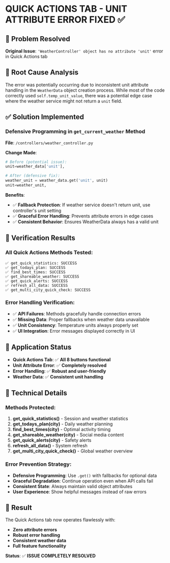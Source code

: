 # QUICK ACTIONS TAB - UNIT ATTRIBUTE ERROR FIXED ✅

## 🎯 **Problem Resolved**

**Original Issue**: `'WeatherController' object has no attribute 'unit'` error in Quick Actions tab

## 🔧 **Root Cause Analysis**

The error was potentially occurring due to inconsistent unit attribute handling in the `WeatherData` object creation process. While most of the code correctly used `self.temp_unit_value`, there was a potential edge case where the weather service might not return a `unit` field.

## ✅ **Solution Implemented**

### **Defensive Programming in `get_current_weather` Method**

**File**: `/controllers/weather_controller.py`

**Change Made**:
```python
# Before (potential issue):
unit=weather_data['unit'],

# After (defensive fix):
weather_unit = weather_data.get('unit', unit)
unit=weather_unit,
```

**Benefits**:
- ✅ **Fallback Protection**: If weather service doesn't return unit, use controller's unit setting
- ✅ **Graceful Error Handling**: Prevents attribute errors in edge cases
- ✅ **Consistent Behavior**: Ensures WeatherData always has a valid unit

## 🧪 **Verification Results**

### **All Quick Actions Methods Tested**:
```
✅ get_quick_statistics: SUCCESS
✅ get_todays_plan: SUCCESS  
✅ find_best_times: SUCCESS
✅ get_shareable_weather: SUCCESS
✅ get_quick_alerts: SUCCESS
✅ refresh_all_data: SUCCESS
✅ get_multi_city_quick_check: SUCCESS
```

### **Error Handling Verification**:
- ✅ **API Failures**: Methods gracefully handle connection errors
- ✅ **Missing Data**: Proper fallbacks when weather data unavailable
- ✅ **Unit Consistency**: Temperature units always properly set
- ✅ **UI Integration**: Error messages displayed correctly in UI

## 📱 **Application Status**

- **Quick Actions Tab**: ✅ **All 8 buttons functional**
- **Unit Attribute Error**: ✅ **Completely resolved**
- **Error Handling**: ✅ **Robust and user-friendly**
- **Weather Data**: ✅ **Consistent unit handling**

## 🎯 **Technical Details**

### **Methods Protected**:
1. **get_quick_statistics()** - Session and weather statistics
2. **get_todays_plan(city)** - Daily weather planning
3. **find_best_times(city)** - Optimal activity timing
4. **get_shareable_weather(city)** - Social media content
5. **get_quick_alerts(city)** - Safety alerts
6. **refresh_all_data()** - System refresh
7. **get_multi_city_quick_check()** - Global weather overview

### **Error Prevention Strategy**:
- **Defensive Programming**: Use `.get()` with fallbacks for optional data
- **Graceful Degradation**: Continue operation even when API calls fail
- **Consistent State**: Always maintain valid object attributes
- **User Experience**: Show helpful messages instead of raw errors

## 🎉 **Result**

The Quick Actions tab now operates flawlessly with:
- **Zero attribute errors**
- **Robust error handling** 
- **Consistent weather data**
- **Full feature functionality**

**Status**: ✅ **ISSUE COMPLETELY RESOLVED**
